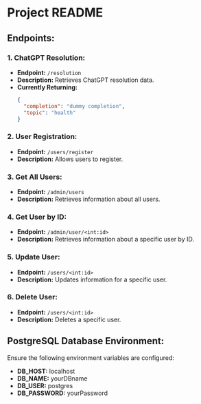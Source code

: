 # Project README

## Endpoints:

### 1. ChatGPT Resolution:

- **Endpoint:** `/resolution`
- **Description:** Retrieves ChatGPT resolution data.
- **Currently Returning:**
  ```json
  {
  	"completion": "dummy completion",
  	"topic": "health"
  }
  ```

### 2. User Registration:

- **Endpoint:** `/users/register`
- **Description:** Allows users to register.

### 3. Get All Users:

- **Endpoint:** `/admin/users`
- **Description:** Retrieves information about all users.

### 4. Get User by ID:

- **Endpoint:** `/admin/user/<int:id>`
- **Description:** Retrieves information about a specific user by ID.

### 5. Update User:

- **Endpoint:** `/users/<int:id>`
- **Description:** Updates information for a specific user.

### 6. Delete User:

- **Endpoint:** `/users/<int:id>`
- **Description:** Deletes a specific user.

## PostgreSQL Database Environment:

Ensure the following environment variables are configured:

- **DB_HOST:** localhost
- **DB_NAME:** yourDBname
- **DB_USER:** postgres
- **DB_PASSWORD:** yourPassword
